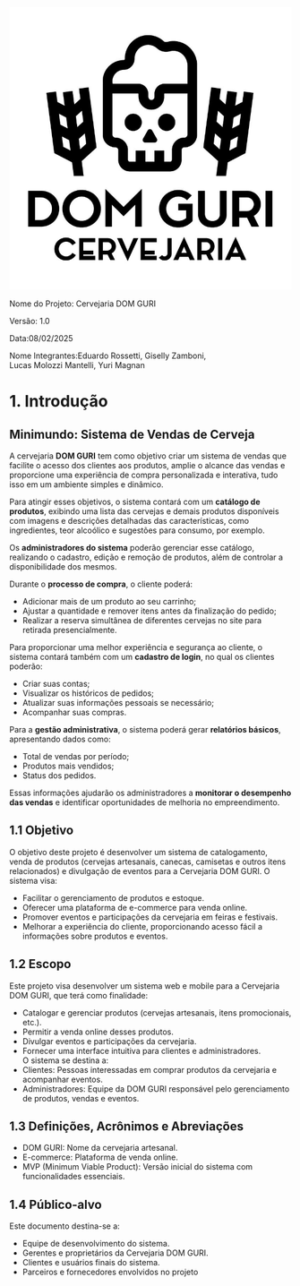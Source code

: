 
![Logo empresa](images/logoBranca.jpg)


Nome do Projeto: Cervejaria DOM GURI

Versão: 1.0

Data:08/02/2025

Nome Integrantes:Eduardo Rossetti, 
Giselly Zamboni, 	 	   
Lucas Molozzi Mantelli, Yuri Magnan


# 1\. Introdução

## Minimundo: Sistema de Vendas de Cerveja  

A cervejaria **DOM GURI** tem como objetivo criar um sistema de vendas que facilite o acesso dos clientes aos produtos, amplie o alcance das vendas e proporcione uma experiência de compra personalizada e interativa, tudo isso em um ambiente simples e dinâmico.  

Para atingir esses objetivos, o sistema contará com um **catálogo de produtos**, exibindo uma lista das cervejas e demais produtos disponíveis com imagens e descrições detalhadas das características, como ingredientes, teor alcoólico e sugestões para consumo, por exemplo.  

Os **administradores do sistema** poderão gerenciar esse catálogo, realizando o cadastro, edição e remoção de produtos, além de controlar a disponibilidade dos mesmos.  

Durante o **processo de compra**, o cliente poderá:  
- Adicionar mais de um produto ao seu carrinho;  
- Ajustar a quantidade e remover itens antes da finalização do pedido;  
- Realizar a reserva simultânea de diferentes cervejas no site para retirada presencialmente.  

Para proporcionar uma melhor experiência e segurança ao cliente, o sistema contará também com um **cadastro de login**, no qual os clientes poderão:  
- Criar suas contas;  
- Visualizar os históricos de pedidos;  
- Atualizar suas informações pessoais se necessário;  
- Acompanhar suas compras.  

Para a **gestão administrativa**, o sistema poderá gerar **relatórios básicos**, apresentando dados como:  
- Total de vendas por período;  
- Produtos mais vendidos;  
- Status dos pedidos.  

Essas informações ajudarão os administradores a **monitorar o desempenho das vendas** e identificar oportunidades de melhoria no empreendimento.  


## 1\.1 Objetivo

O objetivo deste projeto é desenvolver um sistema de catalogamento, venda de produtos (cervejas artesanais, canecas, camisetas e outros itens relacionados) e divulgação de eventos para a Cervejaria DOM GURI. O sistema visa:  
- Facilitar o gerenciamento de produtos e estoque.  
- Oferecer uma plataforma de e-commerce para venda online.  
- Promover eventos e participações da cervejaria em feiras e festivais.  
- Melhorar a experiência do cliente, proporcionando acesso fácil a informações sobre produtos e eventos.


## 1\.2 Escopo

Este projeto visa desenvolver um sistema web e mobile para a Cervejaria DOM GURI, que terá como finalidade:  
- Catalogar e gerenciar produtos (cervejas artesanais, itens promocionais, etc.).  
- Permitir a venda online desses produtos.  
- Divulgar eventos e participações da cervejaria.  
- Fornecer uma interface intuitiva para clientes e administradores.  
O sistema se destina a:
- Clientes: Pessoas interessadas em comprar produtos da cervejaria e acompanhar eventos.  
- Administradores: Equipe da DOM GURI responsável pelo gerenciamento de produtos, vendas e eventos.  


## 1\.3 Definições, Acrônimos e Abreviações

- DOM GURI: Nome da cervejaria artesanal.  
- E-commerce: Plataforma de venda online.  
- MVP (Minimum Viable Product): Versão inicial do sistema com funcionalidades essenciais.


## 1\.4 Público-alvo

Este documento destina-se a:
- Equipe de desenvolvimento do sistema.
- Gerentes e proprietários da Cervejaria DOM GURI.
- Clientes e usuários finais do sistema.
- Parceiros e fornecedores envolvidos no projeto
